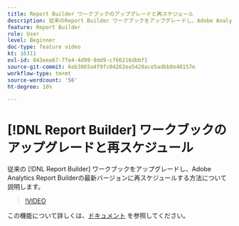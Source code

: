 ```yaml
---
title: Report Builder ワークブックのアップグレードと再スケジュール
description: 従来のReport Builder ワークブックをアップグレードし、Adobe Analytics Report Builderの最新バージョンに再スケジュールする方法について説明します。
feature: Report Builder
role: User
level: Beginner
doc-type: feature video
kt: 16311
exl-id: 043eea67-77e4-4d99-9dd9-cf66216dbbf1
source-git-commit: 6eb3065a4f9fc04262ea5428ace5adbb8e40157e
workflow-type: tm+mt
source-wordcount: '56'
ht-degree: 16%

---
```


# [!DNL Report Builder] ワークブックのアップグレードと再スケジュール

従来の [!DNL Report Builder] ワークブックをアップグレードし、Adobe Analytics Report Builderの最新バージョンに再スケジュールする方法について説明します。

>[!VIDEO](https://video.tv.adobe.com/v/3434957/?quality=12&learn=on)

この機能について詳しくは、[ドキュメント](https://experienceleague.adobe.com/en/docs/analytics/analyze/report-builder/home) を参照してください。
